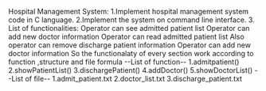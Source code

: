 Hospital Management System:
1.Implement hospital management system code in C language.
2.Implement the system on command line interface.
3. List of functionalities:
      Operator can see admitted patient list
      Operator can add new doctor information
      Operator can read admitted patient list
      Also operator can remove discharge patient information
      Operator can add new doctor information
So the functionalaty of every section work according to function ,structure and file formula
--List of function--
1.admitpatient()
2.showPatientList()
3.dischargePatient()
4.addDoctor()
5.showDoctorList() 
--List of file--
1.admit_patient.txt
2.doctor_list.txt
3.discharge_patient.txt


      
      


